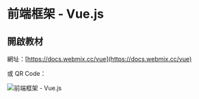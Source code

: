 # 前端框架 - Vue.js

## 開啟教材

網址：[https://docs.webmix.cc/vue](https://docs.webmix.cc/vue)

或 QR Code：

![前端框架 - Vue.js](.gitbook/assets/qrcode\_vue.png)

